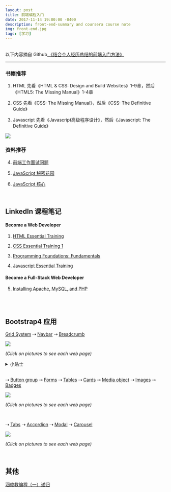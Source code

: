 ```yaml
---
layout: post
title: 前端编程入门
date: 2017-11-14 19:00:00 -0400
description: front-end-summary and coursera course note
img: front-end.jpg
tags: [学习]
---
```



<br>
以下内容摘自 Github<a href="https://github.com/qiu-deqing/FE-learning" target="_blank"> 《结合个人经历总结的前端入门方法》</a>
<hr>


### 书籍推荐

1. HTML 先看《HTML & CSS: Design and Build Websites》1-9章，然后《HTML5: The Missing Manual》1-4章

2. CSS 先看《CSS: The Missing Manual》，然后《CSS: The Definitive Guide》

3. Javascript 先看《Javascript高级程序设计》，然后《Javascript: The Definitive Guide》

<img src="{{ site.url }}{{ site.baseurl }}/assets/img/content/book-list.png" >

### 资料推荐

4. <a href="https://github.com/h5bp/Front-end-Developer-Interview-Questions/tree/master/Translations/Chinese" target="_blank">前端工作面试问题</a>

5. <a href="http://bonsaiden.github.io/JavaScript-Garden/zh/" target="_blank">JavaScript 秘密花园</a>

6. <a href="http://weizhifeng.net/javascript-the-core.html" target="_blank">JavaScript 核心</a>



<style>
    .image{
      position: relative;
    }
    .image a{
      display: block;      
      position: absolute;
    }
</style>


<br>

## LinkedIn 课程笔记


#### Become a Web Developer

1. <a href="{{ site.url }}{{ site.baseurl }}/course/2017-11-14-HTML-Essential-Training" target="_blank"> HTML Essential Training</a>

2. <a href="{{ site.url }}{{ site.baseurl }}/course/2017-11-16-CSS-Essential-Training-1" target="_blank"> CSS Essential Training 1 </a>


3. <a href="{{ site.url }}{{ site.baseurl }}/course/2017-11-25-programming-foundation" target="_blank"> Programming Foundations: Fundamentals</a>


4. <a href="{{ site.url }}{{ site.baseurl }}/course/2017-11-26-Javascript-Essential-Training" target="_blank"> Javascript Essential Training</a>


#### Become a Full-Stack Web Developer

5. <a href="{{ site.url }}{{ site.baseurl }}/course/2017-11-28-Installing-Apache-MySQL-PHP" target="_blank">Installing Apache, MySQL, and PHP</a>



<br>
<br>

## Bootstrap4 应用

<a href="https://getbootstrap.com/docs/4.0/layout/grid/" target="_blank">Grid System</a> 
⇢ <a href="https://getbootstrap.com/docs/4.0/components/navbar/" target="_blank">Navbar</a> 
⇢ <a href="https://getbootstrap.com/docs/4.0/components/breadcrumb/" target="_blank">Breadcrumb</a> 

<div class="image">
  <img src="{{ site.url }}{{ site.baseurl }}/assets/img/content/exercise/1.jpg" >
  <a href="{{ site.url }}{{ site.baseurl }}/exercise/0-template/index.html" target="_blank" style="top: 0%; left: 0%; width: 65%; height: 100%;"></a>
  <a href="{{ site.url }}{{ site.baseurl }}/exercise/1-grid-and-nav/index.html" target="_blank" style="top: 0%; left: 66%; width: 34%; height: 100%;"></a>
</div>

<i>(Click on pictures to see each web page)</i>

<details>
    <summary>小贴士</summary>
    <ul>
        <li>Remember to include <a href="https://getbootstrap.com/docs/4.0/getting-started/introduction/" target="_blank">Bootstrap4 CSS and Javascript</a>, <a href="https://cdnjs.com/libraries/font-awesome" target="_blank">Font Awesome CSS</a> and <a href="https://cdnjs.com/libraries/bootstrap-social" target="_blank">Bootstrap Social CSS</a></li>
        <li>The navbar background is <strong>#512DA8</strong>, header background is <strong>#9575CD</strong>, footer background is <strong>#D1C4E9</strong></li>
        <li>Master <code>align-items-center</code>, <code>align-self-center</code>, <code>justify-content-center</code></li>
        <li>Use <code>d-none</code> and <code>d-sm-block</code> to hide content on extra small screen</li>
    </ul>
</details>


<br>


⇢ <a href="https://getbootstrap.com/docs/4.1/components/button-group/" target="_blank">Button group</a> 
⇢ <a href="https://getbootstrap.com/docs/4.0/components/forms/" target="_blank">Forms</a>
⇢ <a href="https://getbootstrap.com/docs/4.0/content/tables/" target="_blank">Tables</a>
⇢ <a href="https://getbootstrap.com/docs/4.0/components/card/" target="_blank">Cards</a>
⇢ <a href="https://getbootstrap.com/docs/4.0/layout/media-object/" target="_blank">Media object</a>
⇢ <a href="https://getbootstrap.com/docs/4.1/content/images/" target="_blank">Images</a>
⇢ <a href="https://getbootstrap.com/docs/4.1/components/badge/" target="_blank">Badges</a>


<div class="image">
  <img src="{{ site.url }}{{ site.baseurl }}/assets/img/content/exercise/2.jpg">
  <a href="{{ site.url }}{{ site.baseurl }}/exercise/2-other/index.html" target="_blank" style="top: 0%; left: 0%; width: 32%; height: 100%;"></a>
  <a href="{{ site.url }}{{ site.baseurl }}/exercise/2-other/aboutus.html" target="_blank" style="top: 0%; left: 34%; width: 28%; height: 100%;"></a>
    <a href="{{ site.url }}{{ site.baseurl }}/exercise/2-other/contactus.html" target="_blank" style="top: 0%; left: 64%; width: 37%; height: 100%;"></a>
</div>

<i>(Click on pictures to see each web page)</i>


<br>

⇢ <a href="https://getbootstrap.com/docs/4.0/components/navs/#javascript-behavior" target="_blank">Tabs</a>
⇢ <a href="https://getbootstrap.com/docs/4.0/components/collapse/#accordion-example" target="_blank">Accordion</a>
⇢ <a href="https://getbootstrap.com/docs/4.0/components/modal/" target="_blank">Modal</a>
⇢ <a href="https://getbootstrap.com/docs/4.0/components/carousel/" target="_blank">Carousel</a>


<div class="image">
  <img src="{{ site.url }}{{ site.baseurl }}/assets/img/content/exercise/3.jpg">
  <a href="{{ site.url }}{{ site.baseurl }}/exercise/3-modal/aboutus-tabs.html" target="_blank" style="top: 0%; left: 0%; width: 43%; height: 41%;"></a>
  <a href="{{ site.url }}{{ site.baseurl }}/exercise/3-modal/aboutus.html" target="_blank" style="top: 43%; left: 0%; width: 43%; height: 57%;"></a>
  <a href="{{ site.url }}{{ site.baseurl }}/exercise/3-modal/index.html" target="_blank" style="top: 0%; left: 44%; width: 56%; height: 100%;"></a>
</div>

<i>(Click on pictures to see each web page)</i>



<br>

## 其他

<a href="{{ site.url }}{{ site.baseurl }}/course/2018-06-04-programming-1" target="_blank">  涵俊教编程（一）递归 </a>
